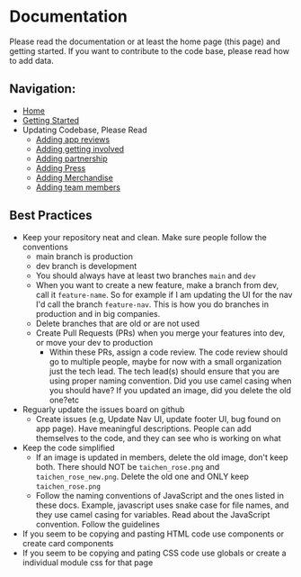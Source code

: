 # Documentation

Please read the documentation or at least the home page (this page) and getting started. If you want to contribute to the code base, please read how to add data.

## Navigation:
- [Home](index.md)
- [Getting Started](getting-started.md)
- Updating Codebase, Please Read
    - [Adding app reviews](adding-app-reviews.md)
    - [Adding getting involved](adding-getting-involved.md)
    - [Adding partnership](adding-partners.md)
    - [Adding Press](adding-press.md)
    - [Adding Merchandise](adding-merchandise.md)
    - [Adding team members](adding-team-members.md)

## Best Practices

- Keep your repository neat and clean. Make sure people follow the conventions
    - main branch is production
    - dev branch is development
    - You should always have at least two branches `main` and `dev`
    - When you want to create a new feature, make a branch from dev, call it `feature-name`. So for example if I am updating the UI for the nav I'd call the branch `feature-nav`. This is how you do branches in production and in big companies. 
    - Delete branches that are old or are not used
    - Create Pull Requests (PRs) when you merge your features into dev, or move your dev to production
        - Within these PRs, assign a code review. The code review should go to multiple people, maybe for now with a small organization just the tech lead. The tech lead(s) should ensure that you are using proper naming convention. Did you use camel casing when you should have? If you updated an image, did you delete the old one?etc
- Reguarly update the issues board on github
    - Create issues (e.g, Update Nav UI, update footer UI, bug found on app page). Have meaningful descriptions. People can add themselves to the code, and they can see who is working on what
- Keep the code simplified
    - If an image is updated in members, delete the old image, don't keep both. There should NOT be `taichen_rose.png` and `taichen_rose_new.png`. Delete the old one and ONLY keep `taichen_rose.png`
    - Follow the naming conventions of JavaScript and the ones listed in these docs. Example, javascript uses snake case for file names, and they use camel casing for variables. Read about the JavaScript convention. Follow the guidelines
- If you seem to be copying and pasting HTML code use components or create card components
- If you seem to be copying and pating CSS code use globals or create a individual module css for that page